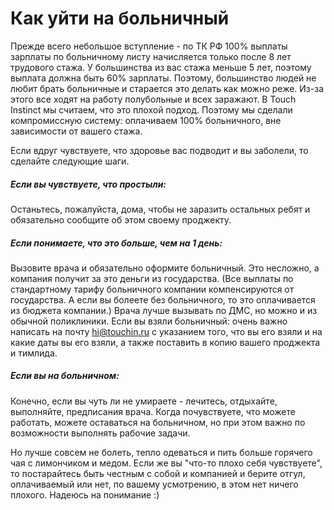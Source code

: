 # Как уйти на больничный

Прежде всего небольшое вступление - по ТК РФ 100% выплаты зарплаты по больничному листу начисляется только после 8 лет трудового стажа. У большинства из вас стажа меньше 5 лет, поэтому выплата должна быть 60% зарплаты. Поэтому, большинство людей не любит брать больничные и старается это делать как можно реже. Из-за этого все ходят на работу полубольные и всех заражают. В Touch Instinct мы считаем, что это плохой подход. Поэтому мы сделали компромиссную систему: оплачиваем 100% больничного, вне зависимости от вашего стажа.

Если вдруг чувствуете, что здоровье вас подводит и вы заболели, то сделайте следующие шаги.

##### Если вы чувствуете, что простыли:

Останьтесь, пожалуйста, дома, чтобы не заразить остальных ребят и обязательно сообщите об этом своему проджекту.

##### Если понимаете, что это больше, чем на 1 день:

Вызовите врача и обязательно оформите больничный. Это несложно, а компания получит за это деньги из государства. (Все выплаты по стандартному тарифу больничного компании компенсируются от государства. А если вы болеете без больничного, то это оплачивается из бюджета компании.) Врача лучше вызывать по ДМС, но можно и из обычной поликлиники.
Если вы взяли больничный: очень важно написать на почту hi@touchin.ru с указанием того, что вы его взяли и на какие даты вы его взяли, а также поставить в копию вашего проджекта и тимлида.

##### Если вы на больничном:

Конечно, если вы чуть ли не умираете - лечитесь, отдыхайте, выполняйте, предписания врача. Когда почувствуете, что можете работать, можете оставаться на больничном, но при этом важно по возможности выполнять рабочие задачи.
 
Но лучше совсем не болеть, тепло одеваться и пить больше горячего чая с лимончиком и медом.
Если же вы "что-то плохо себя чувствуете", то постарайтесь быть честным с собой и компанией и берите отгул, оплачиваемый или нет, по вашему усмотрению, в этом нет ничего плохого. Надеюсь на понимание :)
